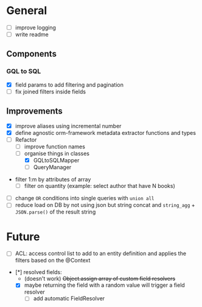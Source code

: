# General

- [ ] improve logging
- [ ] write readme

## Components

### GQL to SQL

- [x] field params to add filtering and pagination
- [ ] fix joined filters inside fields

## Improvements

- [x] improve aliases using incremental number
- [x] define agnostic orm-framework metadata extractor functions and types
- [ ] Refactor
  - [ ] improve function names
  - [ ] organise things in classes
    - [x] GQLtoSQLMapper
    - [ ] QueryManager
- filter 1:m by attributes of array
  - [ ] filter on quantity (example: select author that have N books)
- [ ] change `OR` conditions into single queries with `union all`
- [ ] reduce load on DB by not using json but string concat and `string_agg` + `JSON.parse()` of the result string

# Future

- [ ] ACL: access control list to add to an entity definition and applies the filters based on the @Context
- [*] resolved fields:
  - (doesn't work) ~~Object.assign array of custom field resolvers~~
  - [x] maybe returning the field with a random value will trigger a field resolver
    - [ ] add automatic FieldResolver
